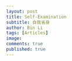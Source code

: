 ```yaml
---
layout: post
title: Self-Examination
subtitle: 自我省身
author: Bin Li
tags: [Articles]
image: 
comments: true
published: true
---
```


